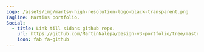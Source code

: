 ```yaml
---
Logo: /assets/img/martsy-high-resolution-logo-black-transparent.png
Tagline: Martins portfolio.
Social:
  - title: Link till sidans github repo.
    url: https://github.com/MartinNalepa/design-v3-portfolio/tree/master
    icon: fab fa-github
---
```

